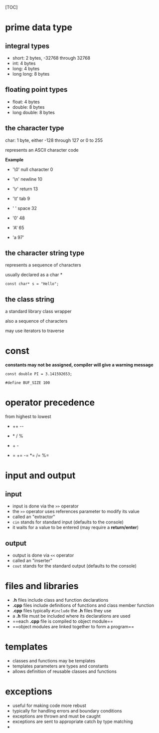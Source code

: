[TOC]

# prime data type

## integral types

- short: 2 bytes, -32768 through 32768
- int: 4 bytes
- long: 4 bytes
- long long: 8 bytes

## floating point types

- float: 4 bytes
- double: 8 bytes
- long double: 8 bytes

## the character type

char: 1 byte, either -128 through 127 or 0 to 255

represents an ASCII character code

**Example**

- '\0' null character 0

- '\n' newline 10

- '\r' return 13

- '\t' tab 9

- ' ' space 32

- '0' 48

- 'A' 65

- 'a 97'

## the character string type

represents a sequence of characters

usually declared as a char *

```const char* s = "Hello";```

## the class string

a standard library class wrapper

also a sequence of characters

may use iterators to traverse

# const

**constants may not be assigned, compiler will give a warning message**

```const double PI = 3.141592653;```

```#define BUF_SIZE 100```

# operator precedence

from highest to lowest

-  ++ --
- \* / %

- \+ -
- = += -= *= /= %=

# input and output

## input

- input is done via the ```>>``` operator
- the ```>>``` operator uses references parameter to modify its value
- called an "extractor"
- ```cin``` stands for standard input (defaults to the console)
- it waits for a value to be entered (may require a **return/enter**)

## output

- output is done via ```<<``` operator
- called an "inserter"
- ```cout``` stands for the standard output (defaults to the console)

# files and libraries

- **.h** files include class and function declarations
- **.cpp** files include definitions of functions and class member function
- **.cpp** files typically ```#include``` the **.h** files they use
- a **.h** file must be included where its declarations are used
- ==each **.cpp** file is compiled to object module==
- ==object modules are linked together to form a program==

# templates

- classes and functions may be templates
- templates parameters are types and constants
- allows definition of reusable classes and functions



# exceptions

- useful for making code more rebust
- typically for handling errors and boundary conditions
- exceptions are thrown and must be caught
- exceptions are sent to appropriate catch by type matching
- 